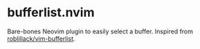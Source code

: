 # bufferlist.nvim

Bare-bones Neovim plugin to easily select a buffer. Inspired from [roblillack/vim-bufferlist](https://github.com/roblillack/vim-bufferlist).
